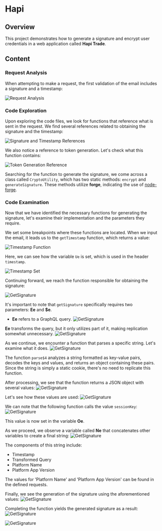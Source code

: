 # Hapi

## Overview

This project demonstrates how to generate a signature and encrypt user credentials in a web application called **Hapi Trade**.

## Content

### Request Analysis

When attempting to make a request, the first validation of the email includes a signature and a timestamp:

![Request Analysis](https://i.imgur.com/TGYBFAR.png)

### Code Exploration

Upon exploring the code files, we look for functions that reference what is sent in the request. We find several references related to obtaining the signature and the timestamp:

![Signature and Timestamp References](https://imgur.com/8rXTx3Z.png)

We also notice a reference to token generation. Let's check what this function contains:

![Token Generation Reference](https://imgur.com/gLuNIOt.png)

Searching for the function to generate the signature, we come across a class called `CryptoUtility`, which has two static methods: `encrypt` and `generateSignature`. These methods utilize **forge**, indicating the use of [node-forge](https://www.npmjs.com/package/node-forge).

### Code Examination

Now that we have identified the necessary functions for generating the signature, let's examine their implementation and the parameters they require.

We set some breakpoints where these functions are located. When we input the email, it leads us to the `getTimestamp` function, which returns a value:

![Timestamp Function](https://imgur.com/n7Mj28J.png)

Here, we can see how the variable `Ue` is set, which is used in the header `timestamp`.

![Timestamp Set](https://imgur.com/Hxgz5Lr.png)

Continuing forward, we reach the function responsible for obtaining the signature:

![GetSignature](https://imgur.com/IjwbxKE.png)

It's important to note that `getSignature` specifically requires two parameters: **Ee** and **$e**.

- **Ee** refers to a GraphQL query.
![GetSignature](https://imgur.com/6ZbdYqJ.png)

**Ee** transforms the query, but it only utilizes part of it, making replication somewhat unnecessary.
![GetSignature](https://imgur.com/zmohMZy.png)

As we continue, we encounter a function that parses a specific string. Let's examine what it does.
![GetSignature](https://imgur.com/9f2e9j8.png)

The function `parse$4` analyzes a string formatted as key-value pairs, decodes the keys and values, and returns an object containing these pairs. Since the string is simply a static cookie, there's no need to replicate this function.

After processing, we see that the function returns a JSON object with several values:
![GetSignature](https://imgur.com/9XRGJR7.png)

Let's see how these values are used:
![GetSignature](https://imgur.com/59dbi6O.png)

We can note that the following function calls the value `sessionKey`:
![GetSignature](https://imgur.com/GVxzzpB.png)

This value is now set in the variable **Oe**.

As we proceed, we observe a variable called **Ne** that concatenates other variables to create a final string:
![GetSignature](https://imgur.com/y1zNQxU.png)

The components of this string include:

- Timestamp
- Transformed Query
- Platform Name
- Platform App Version

The values for 'Platform Name' and 'Platform App Version' can be found in the defined requests.

Finally, we see the generation of the signature using the aforementioned values:
![GetSignature](https://imgur.com/cL3r84e.png)

Completing the function yields the generated signature as a result:
![GetSignature](https://imgur.com/cwhc9AZ.png)

![GetSignature](https://imgur.com/tBJZD5d.png)
